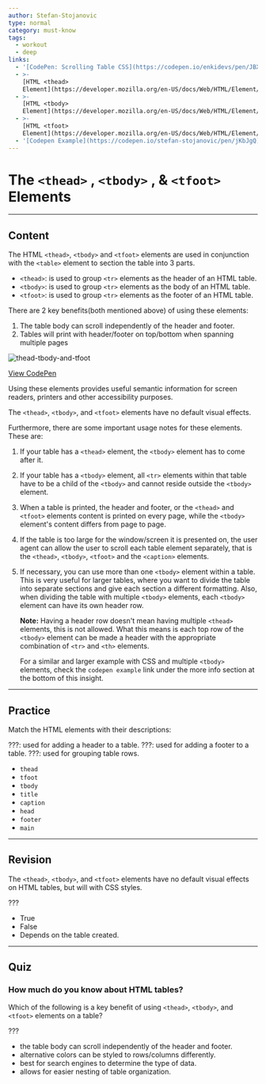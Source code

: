 ```yaml
---
author: Stefan-Stojanovic
type: normal
category: must-know
tags:
  - workout
  - deep
links:
  - '[CodePen: Scrolling Table CSS](https://codepen.io/enkidevs/pen/JBXyoJ){code}'
  - >-
    [HTML <thead>
    Element](https://developer.mozilla.org/en-US/docs/Web/HTML/Element/thead){documentation}
  - >-
    [HTML <tbody>
    Element](https://developer.mozilla.org/en-US/docs/Web/HTML/Element/tbody){documentation}
  - >-
    [HTML <tfoot>
    Element](https://developer.mozilla.org/en-US/docs/Web/HTML/Element/tfoot){documentation}
  - '[Codepen Example](https://codepen.io/stefan-stojanovic/pen/jKbJgQ){code}'
---
```


# The `<thead>` , `<tbody>` , & `<tfoot>` Elements


---

## Content

The HTML `<thead>`, `<tbody>` and `<tfoot>` elements are used in conjunction with the `<table>` element to section the table into 3 parts.

* `<thead>`: is used to group `<tr>` elements as the header of an HTML table.
* `<tbody>`: is used to group `<tr>` elements as the body of an HTML table.
* `<tfoot>`: is used to group `<tr>` elements as the footer of an HTML table.

There are 2 key benefits(both mentioned above) of using these elements:

1. The table body can scroll independently of the header and footer.
2. Tables will print with header/footer on top/bottom when spanning multiple pages

![thead-tbody-and-tfoot](https://img.enkipro.com/73a52ebf6a77be4ba52dfc73d150652d.png)

[View CodePen](https://codepen.io/enkidevs/pen/JBXyoJ)

Using these elements provides useful semantic information for screen readers, printers and other accessibility purposes.

The `<thead>`, `<tbody>`, and `<tfoot>` elements have no default visual effects.

Furthermore, there are some important usage notes for these elements. These are:

1. If your table has a `<thead>` element, the `<tbody>` element has to come after it.

2. If your table has a `<tbody>` element, all `<tr>` elements within that table have to be a child of the `<tbody>` and cannot reside outside the `<tbody>` element.

3. When a table is printed, the header and footer, or the `<thead>` and `<tfoot>` elements content is printed on every page, while the `<tbody>` element's content differs from page to page.

4. If the table is too large for the window/screen it is presented on, the user agent can allow the user to scroll each table element separately, that is the `<thead>`, `<tbody>`, `<tfoot>` and the `<caption>` elements.

5. If necessary, you can use more than one `<tbody>` element within a table. This is very useful for larger tables, where you want to divide the table into separate sections and give each section a different formatting. Also, when dividing the table with multiple `<tbody>` elements, each `<tbody>` element can have its own header row.

   **Note:** Having a header row doesn't mean having multiple `<thead>` elements, this is not allowed. What this means is each top row of the `<tbody>` element can be made a header with the appropriate combination of `<tr>` and `<th>` elements.

   For a similar and larger example with CSS and multiple `<tbody>` elements, check the `codepen example` link under the more info section at the bottom of this insight.


---

## Practice

Match the HTML elements with their descriptions:

???: used for adding a header to a table.
???: used for adding a footer to a table.
???: used for grouping table rows.

* `thead`
* `tfoot`
* `tbody`
* `title`
* `caption`
* `head`
* `footer`
* `main`


---

## Revision

The `<thead>`, `<tbody>`, and `<tfoot>` elements have no default visual effects on HTML tables, but will with CSS styles.

???

* True
* False
* Depends on the table created.


---

## Quiz

### How much do you know about HTML tables?


Which of the following is a key benefit of using `<thead>`, `<tbody>`, and `<tfoot>` elements on a table?

???

* the table body can scroll independently of the header and footer.
* alternative colors can be styled to rows/columns differently.
* best for search engines to determine the type of data.
* allows for easier nesting of table organization.
